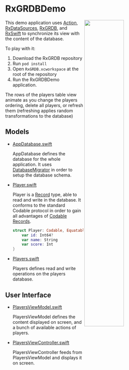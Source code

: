 RxGRDBDemo
==========

<img align="right" src="https://raw.githubusercontent.com/RxSwiftCommunity/RxGRDB/master/Documentation/RxGRDBDemo/Documentation/Demo1.png" width="50%">

This demo application uses [Action], [RxDataSources], [RxGRDB], and [RxSwift] to synchronize its view with the content of the database.

To play with it:

1. Download the RxGRDB repository
2. Run `pod install`
3. Open `RxGRDB.xcworkspace` at the root of the repository
4. Run the RxGRDBDemo application.

The rows of the players table view animate as you change the players ordering, delete all players, or refresh them (refreshing applies random transformations to the database)

## Models

- [AppDatabase.swift](RxGRDBDemo/AppDatabase.swift)
    
    AppDatabase defines the database for the whole application. It uses [DatabaseMigrator](https://github.com/groue/GRDB.swift/blob/master/README.md#migrations) in order to setup the database schema.

- [Player.swift](RxGRDBDemo/Models/Player.swift)
    
    Player is a [Record](https://github.com/groue/GRDB.swift/blob/master/README.md#records) type, able to read and write in the database. It conforms to the standard Codable protocol in order to gain all advantages of [Codable Records](https://github.com/groue/GRDB.swift/blob/master/README.md#codable-records).
    
    ```swift
    struct Player: Codable, Equatable {
        var id: Int64?
        var name: String
        var score: Int
    }
    ```

- [Players.swift](RxGRDBDemo/Models/Players.swift)
    
    Players defines read and write operations on the players database.


## User Interface

- [PlayersViewModel.swift](RxGRDBDemo/UI/PlayersViewModel.swift)
    
    PlayersViewModel defines the content displayed on screen, and a bunch of available actions of players.

- [PlayersViewController.swift](RxGRDBDemo/UI/PlayersViewController.swift)
    
    PlayersViewController feeds from PlayersViewModel and displays it on screen.


[Action]: https://github.com/RxSwiftCommunity/Action
[RxDataSources]: https://github.com/RxSwiftCommunity/RxDataSources
[RxGRDB]: http://github.com/RxSwiftCommunity/RxGRDB
[RxSwift]: https://github.com/ReactiveX/RxSwift
